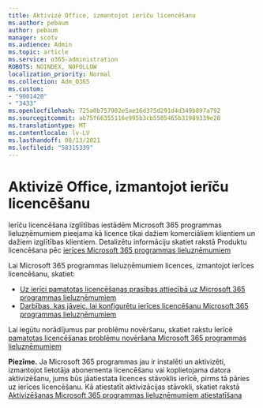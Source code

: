 ```yaml
---
title: Aktivizē Office, izmantojot ierīču licencēšanu
ms.author: pebaum
author: pebaum
manager: scotv
ms.audience: Admin
ms.topic: article
ms.service: o365-administration
ROBOTS: NOINDEX, NOFOLLOW
localization_priority: Normal
ms.collection: Adm_O365
ms.custom:
- "9001420"
- "3433"
ms.openlocfilehash: 725a0b757902e5ae16d375d291d4d349b897a792
ms.sourcegitcommit: ab75f66355116e995b3cb5505465b31989339e28
ms.translationtype: MT
ms.contentlocale: lv-LV
ms.lasthandoff: 08/13/2021
ms.locfileid: "58315339"
---
```

# <a name="activating-office-using-device-based-licensing"></a>Aktivizē Office, izmantojot ierīču licencēšanu

Ierīču licencēšana izglītības iestādēm Microsoft 365 programmas lieluzņēmumiem pieejama kā licence tikai dažiem komerciāliem klientiem un dažiem izglītības klientiem. Detalizētu informāciju skatiet rakstā Produktu licencēšana pēc [ierīces Microsoft 365 programmas lieluzņēmumiem](https://docs.microsoft.com/deployoffice/device-based-licensing)

Lai Microsoft 365 programmas lieluzņēmumiem licences, izmantojot ierīces licencēšanu, skatiet:

- [Uz ierīci pamatotas licencēšanas prasības attiecībā uz Microsoft 365 programmas lieluzņēmumiem](https://docs.microsoft.com/deployoffice/device-based-licensing#requirements-for-using-device-based-licensing-for-microsoft-365-apps-for-enterprise)
- [Darbības, kas jāveic, lai konfigurētu ierīces licencēšanu Microsoft 365 programmas lieluzņēmumiem](https://docs.microsoft.com/deployoffice/device-based-licensing#steps-to-configure-device-based-licensing-for-microsoft-365-apps-for-enterprise)

Lai iegūtu norādījumus par problēmu novēršanu, skatiet rakstu Ierīcē [pamatotas licencēšanas problēmu novēršana Microsoft 365 programmas lieluzņēmumiem](https://docs.microsoft.com/deployoffice/device-based-licensing#troubleshoot-device-based-licensing-for-microsoft-365-apps-for-enterprise)

**Piezīme.** Ja Microsoft 365 programmas jau ir instalēti un aktivizēti, izmantojot lietotāja abonementa licencēšanu vai koplietojama datora aktivizēšanu, jums būs jāatiestata licences stāvoklis ierīcē, pirms tā pāries uz ierīces licencēšanu. Kā atiestatīt aktivizācijas stāvokli, skatiet rakstā [Aktivizēšanas Microsoft 365 programmas lieluzņēmumiem atiestatīšana](https://docs.microsoft.com/office/troubleshoot/activation/reset-office-365-proplus-activation-state)
